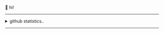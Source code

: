 

👋 hi!

<hr>
<details>
  <summary>github statistics..</summary>
    <p align ="center">
        <img src="https://github-readme-stats.vercel.app/api?username=ethsmaa&show_icons=true&theme=radical" alt="ethsmaa's github stats" />
    </p>
</details>
<hr>
